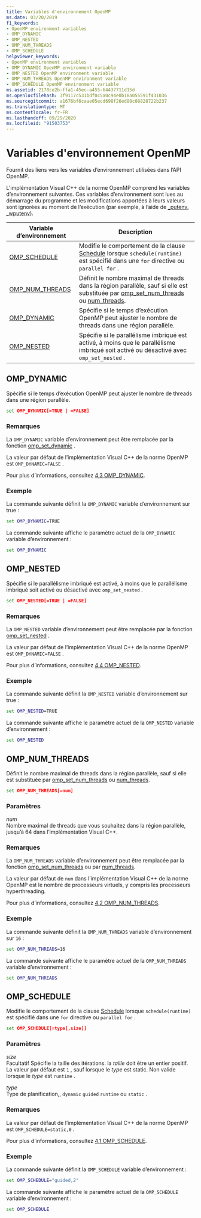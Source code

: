 ```yaml
---
title: Variables d'environnement OpenMP
ms.date: 03/20/2019
f1_keywords:
- OpenMP environment variables
- OMP_DYNAMIC
- OMP_NESTED
- OMP_NUM_THREADS
- OMP_SCHEDULE
helpviewer_keywords:
- OpenMP environment variables
- OMP_DYNAMIC OpenMP environment variable
- OMP_NESTED OpenMP environment variable
- OMP_NUM_THREADS OpenMP environment variable
- OMP_SCHEDULE OpenMP environment variable
ms.assetid: 2178ce2b-ffa1-45ec-a455-64437711d15d
ms.openlocfilehash: 3f9117c531bdf0c5a0c94e0b18a055591f431036
ms.sourcegitcommit: a1676bf6caae05ecd698f26ed80c08828722b237
ms.translationtype: MT
ms.contentlocale: fr-FR
ms.lasthandoff: 09/29/2020
ms.locfileid: "91503753"
---
```

# <a name="openmp-environment-variables"></a>Variables d'environnement OpenMP

Fournit des liens vers les variables d’environnement utilisées dans l’API OpenMP.

L’implémentation Visual C++ de la norme OpenMP comprend les variables d’environnement suivantes. Ces variables d’environnement sont lues au démarrage du programme et les modifications apportées à leurs valeurs sont ignorées au moment de l’exécution (par exemple, à l’aide de [_putenv, _wputenv](../../../c-runtime-library/reference/putenv-wputenv.md)).

|Variable d’environnement|Description|
|--------------------|-----------|
|[OMP_SCHEDULE](#omp-schedule)|Modifie le comportement de la clause [Schedule](openmp-clauses.md#schedule) lorsque `schedule(runtime)` est spécifié dans une `for` directive ou `parallel for` .|
|[OMP_NUM_THREADS](#omp-num-threads)|Définit le nombre maximal de threads dans la région parallèle, sauf si elle est substituée par [omp_set_num_threads](openmp-functions.md#omp-set-num-threads) ou [num_threads](openmp-clauses.md#num-threads).|
|[OMP_DYNAMIC](#omp-dynamic)|Spécifie si le temps d’exécution OpenMP peut ajuster le nombre de threads dans une région parallèle.|
|[OMP_NESTED](#omp-nested)|Spécifie si le parallélisme imbriqué est activé, à moins que le parallélisme imbriqué soit activé ou désactivé avec `omp_set_nested` .|

## <a name="omp_dynamic"></a><a name="omp-dynamic"></a> OMP_DYNAMIC

Spécifie si le temps d’exécution OpenMP peut ajuster le nombre de threads dans une région parallèle.

```cmd
set OMP_DYNAMIC[=TRUE | =FALSE]
```

### <a name="remarks"></a>Remarques

La `OMP_DYNAMIC` variable d’environnement peut être remplacée par la fonction [omp_set_dynamic](openmp-functions.md#omp-set-dynamic) .

La valeur par défaut de l’implémentation Visual C++ de la norme OpenMP est `OMP_DYNAMIC=FALSE` .

Pour plus d’informations, consultez [4,3 OMP_DYNAMIC](../4-environment-variables.md#43-omp_dynamic).

### <a name="example"></a>Exemple

La commande suivante définit la `OMP_DYNAMIC` variable d’environnement sur true :

```cmd
set OMP_DYNAMIC=TRUE
```

La commande suivante affiche le paramètre actuel de la `OMP_DYNAMIC` variable d’environnement :

```cmd
set OMP_DYNAMIC
```

## <a name="omp_nested"></a><a name="omp-nested"></a> OMP_NESTED

Spécifie si le parallélisme imbriqué est activé, à moins que le parallélisme imbriqué soit activé ou désactivé avec `omp_set_nested` .

```cmd
set OMP_NESTED[=TRUE | =FALSE]
```

### <a name="remarks"></a>Remarques

La `OMP_NESTED` variable d’environnement peut être remplacée par la fonction [omp_set_nested](openmp-functions.md#omp-set-nested) .

La valeur par défaut de l’implémentation Visual C++ de la norme OpenMP est `OMP_DYNAMIC=FALSE` .

Pour plus d’informations, consultez [4,4 OMP_NESTED](../4-environment-variables.md#44-omp_nested).

### <a name="example"></a>Exemple

La commande suivante définit la `OMP_NESTED` variable d’environnement sur true :

```cmd
set OMP_NESTED=TRUE
```

La commande suivante affiche le paramètre actuel de la `OMP_NESTED` variable d’environnement :

```cmd
set OMP_NESTED
```

## <a name="omp_num_threads"></a><a name="omp-num-threads"></a> OMP_NUM_THREADS

Définit le nombre maximal de threads dans la région parallèle, sauf si elle est substituée par [omp_set_num_threads](openmp-functions.md#omp-set-num-threads) ou [num_threads](openmp-clauses.md#num-threads).

```cmd
set OMP_NUM_THREADS[=num]
```

### <a name="parameters"></a>Paramètres

*num*<br/>
Nombre maximal de threads que vous souhaitez dans la région parallèle, jusqu’à 64 dans l’implémentation Visual C++.

### <a name="remarks"></a>Remarques

La `OMP_NUM_THREADS` variable d’environnement peut être remplacée par la fonction [omp_set_num_threads](openmp-functions.md#omp-set-num-threads) ou par [num_threads](openmp-clauses.md#num-threads).

La valeur par défaut de `num` dans l’implémentation Visual C++ de la norme OpenMP est le nombre de processeurs virtuels, y compris les processeurs hyperthreading.

Pour plus d’informations, consultez [4,2 OMP_NUM_THREADS](../4-environment-variables.md#42-omp_num_threads).

### <a name="example"></a>Exemple

La commande suivante définit la `OMP_NUM_THREADS` variable d’environnement sur `16` :

```cmd
set OMP_NUM_THREADS=16
```

La commande suivante affiche le paramètre actuel de la `OMP_NUM_THREADS` variable d’environnement :

```cmd
set OMP_NUM_THREADS
```

## <a name="omp_schedule"></a><a name="omp-schedule"></a> OMP_SCHEDULE

Modifie le comportement de la clause [Schedule](openmp-clauses.md#schedule) lorsque `schedule(runtime)` est spécifié dans une `for` directive ou `parallel for` .

```cmd
set OMP_SCHEDULE[=type[,size]]
```

### <a name="parameters"></a>Paramètres

*size*<br/>
Facultatif Spécifie la taille des itérations. la *taille* doit être un entier positif. La valeur par défaut est `1` , sauf lorsque le *type* est static. Non valide lorsque le *type* est `runtime` .

*type*<br/>
Type de planification,, `dynamic` `guided` `runtime` ou `static` .

### <a name="remarks"></a>Remarques

La valeur par défaut de l’implémentation Visual C++ de la norme OpenMP est `OMP_SCHEDULE=static,0` .

Pour plus d’informations, consultez [4,1 OMP_SCHEDULE](../4-environment-variables.md#41-omp_schedule).

### <a name="example"></a>Exemple

La commande suivante définit la `OMP_SCHEDULE` variable d’environnement :

```cmd
set OMP_SCHEDULE="guided,2"
```

La commande suivante affiche le paramètre actuel de la `OMP_SCHEDULE` variable d’environnement :

```cmd
set OMP_SCHEDULE
```
